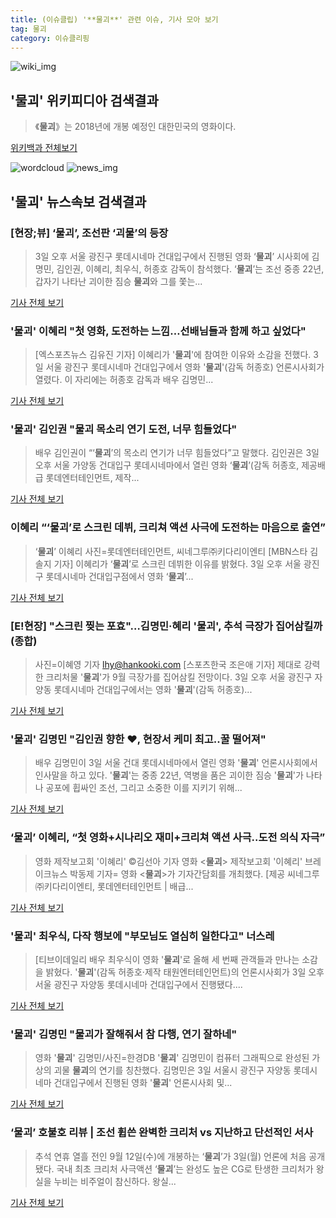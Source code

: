 ```yaml
---
title: (이슈클립) '**물괴**' 관련 이슈, 기사 모아 보기
tag: 물괴
category: 이슈클리핑
---
```

![wiki_img](https://user-images.githubusercontent.com/42597476/44503234-41136a80-a6d0-11e8-9071-6fc6418eafe4.png)
## **'**물괴**'** 위키피디아 검색결과
>《**물괴**》는 2018년에 개봉 예정인 대한민국의 영화이다.

<a href="https://ko.wikipedia.org/wiki/물괴" target="_blank">위키백과 전체보기</a>

![wordcloud](https://s3.ap-northeast-2.amazonaws.com/lyrics101-wordcloud/2018-09-03-1535971519.png)
![news_img](https://user-images.githubusercontent.com/42597476/44507050-1206f400-a6e4-11e8-8d98-7ffbfebb353f.png)
## **'**물괴**'** 뉴스속보 검색결과
### [현장;뷰] ‘**물괴**’, 조선판 ‘괴물’의 등장

>3일 오후 서울 광진구 롯데시네마 건대입구에서 진행된 영화 ‘**물괴**’ 시사회에 김명민, 김인권, 이혜리, 최우식, 허종호 감독이 참석했다. ‘**물괴**’는 조선 중종 22년, 갑자기 나타난 괴이한 짐승 **물괴**와 그를 쫓는...

<a href="http://biz.heraldcorp.com/culture/view.php?ud=201809031637159520387_1" target="_blank">기사 전체 보기</a>

### '**물괴**' 이혜리 "첫 영화, 도전하는 느낌…선배님들과 함께 하고 싶었다"

>[엑스포츠뉴스 김유진 기자] 이혜리가 '**물괴**'에 참여한 이유와 소감을 전했다. 3일 서울 광진구 롯데시네마 건대입구에서 영화 '**물괴**'(감독 허종호) 언론시사회가 열렸다. 이 자리에는 허종호 감독과 배우 김명민...

<a href="http://www.xportsnews.com/?ac=article_view&entry_id=1014875" target="_blank">기사 전체 보기</a>

### '**물괴**' 김인권 "**물괴** 목소리 연기 도전, 너무 힘들었다"

> 배우 김인권이 “‘**물괴**’의 목소리 연기가 너무 힘들었다”고 말했다. 김인권은 3일 오후 서울 가양동 건대입구 롯데시네마에서 열린 영화 ‘**물괴**’(감독 허종호, 제공배급 롯데엔터테인먼트, 제작...

<a href="http://www.osen.co.kr/article/G1110981305" target="_blank">기사 전체 보기</a>

### 이혜리 “‘**물괴**’로 스크린 데뷔, 크리쳐 액션 사극에 도전하는 마음으로 출연”

>‘**물괴**’ 이혜리 사진=롯데엔터테인먼트, 씨네그루㈜키다리이엔티 [MBN스타 김솔지 기자] 이혜리가 ‘**물괴**’로 스크린 데뷔한 이유를 밝혔다. 3일 오후 서울 광진구 롯데시네마 건대입구점에서 영화 ‘**물괴**’...

<a href="http://star.mbn.co.kr/view.php?year=2018&no=554728&refer=portal" target="_blank">기사 전체 보기</a>

### [E!현장] "스크린 찢는 포효"…김명민·혜리 '**물괴**', 추석 극장가 집어삼킬까(종합)

>사진=이혜영 기자 lhy@hankooki.com [스포츠한국 조은애 기자] 제대로 강력한 크리처물 '**물괴**'가 9월 극장가를 집어삼킬 전망이다. 3일 오후 서울 광진구 자양동 롯데시네마 건대입구에서는 영화 '**물괴**'(감독 허종호)...

<a href="http://sports.hankooki.com/lpage/entv/201809/sp20180903164422136680.htm" target="_blank">기사 전체 보기</a>

### '**물괴**' 김명민 "김인권 향한 ♥, 현장서 케미 최고..꿀 떨어져"

>배우 김명민이 3일 서울 건대 롯데시네마에서 열린 영화 '**물괴**' 언론시사회에서 인사말을 하고 있다. '**물괴**'는 중종 22년, 역병을 품은 괴이한 짐승 '**물괴**'가 나타나 공포에 휩싸인 조선, 그리고 소중한 이를 지키기 위해...

<a href="http://sports.chosun.com/news/ntype.htm?id=201809040100024470001749&servicedate=20180903" target="_blank">기사 전체 보기</a>

### ‘**물괴**’ 이혜리, “첫 영화+시나리오 재미+크리쳐 액션 사극..도전 의식 자극”

>영화 제작보고회 '이혜리'     ©김선아 기자 영화 <**물괴**> 제작보고회 '이혜리' 브레이크뉴스 박동제 기자= 영화 <**물괴**>가 기자간담회를 개최했다. [제공 씨네그루㈜키다리이엔티, 롯데엔터테인먼트 | 배급...

<a href="http://www.breaknews.com/sub_read.html?uid=598771&section=sc4" target="_blank">기사 전체 보기</a>

### '**물괴**' 최우식, 다작 행보에 "부모님도 열심히 일한다고" 너스레

>[티브이데일리 배우 최우식이 영화 '**물괴**'로 올해 세 번째 관객들과 만나는 소감을 밝혔다. '**물괴**'(감독 허종호·제작 태원엔터테인먼트)의 언론시사회가 3일 오후 서울 광진구 자양동 롯데시네마 건대입구에서 진행됐다....

<a href="http://tvdaily.asiae.co.kr/read.php3?aid=15359607601391398008" target="_blank">기사 전체 보기</a>

### '**물괴**' 김명민 "**물괴**가 잘해줘서 참 다행, 연기 잘하네"

>영화 '**물괴**' 김명민/사진=한경DB '**물괴**' 김명민이 컴퓨터 그래픽으로 완성된 가상의 괴물 **물괴**의 연기를 칭찬했다. 김명민은 3일 서울시 광진구 자양동 롯데시네마 건대입구에서 진행된 영화 '**물괴**' 언론시사회 및...

<a href="http://news.hankyung.com/article/201809035674H" target="_blank">기사 전체 보기</a>

### ‘**물괴**’ 호불호 리뷰 | 조선 휩쓴 완벽한 크리처 vs 지난하고 단선적인 서사

>추석 연휴 열흘 전인 9월 12일(수)에 개봉하는 ‘**물괴**’가 3일(월) 언론에 처음 공개됐다. 국내 최초 크리처 사극액션 ‘**물괴**’는 완성도 높은 CG로 탄생한 크리처가 왕실을 누비는 비주얼이 참신하다. 왕실...

<a href="http://news.maxmovie.com/383492" target="_blank">기사 전체 보기</a>


